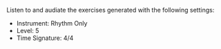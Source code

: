 Listen to and audiate the exercises generated with the following settings:

- Instrument: Rhythm Only
- Level: 5
- Time Signature: 4/4